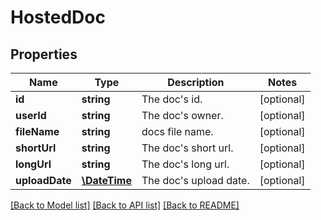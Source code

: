 # HostedDoc

## Properties
Name | Type | Description | Notes
------------ | ------------- | ------------- | -------------
**id** | **string** | The doc&#39;s id. | [optional] 
**userId** | **string** | The doc&#39;s owner. | [optional] 
**fileName** | **string** | docs file name. | [optional] 
**shortUrl** | **string** | The doc&#39;s short url. | [optional] 
**longUrl** | **string** | The doc&#39;s long url. | [optional] 
**uploadDate** | [**\DateTime**](\DateTime.md) | The doc&#39;s upload date. | [optional] 

[[Back to Model list]](../README.md#documentation-for-models) [[Back to API list]](../README.md#documentation-for-api-endpoints) [[Back to README]](../README.md)


